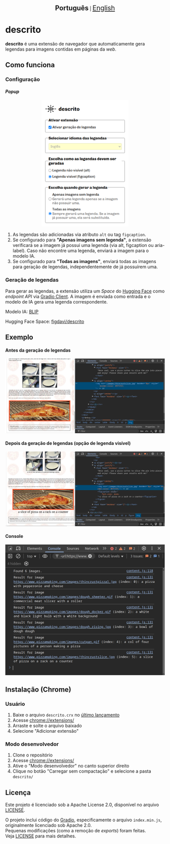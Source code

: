 <p align="center">
    <b style="font-size: 1.3rem">Português</b> | <a style="font-size: 1.3rem" href="README-en.md">English</a>
</p>

# descrito
**descrito** é uma extensão de navegador que automaticamente gera legendas para imagens contidas em páginas da *web*.

## Como funciona

### Configuração
#### *Popup*
<p align="center">
    <img src="readme_images/popup-pt_BR.png" height="400px" alt="A interface popup para definir preferências de legenda.">
</p>

1. As legendas são adicionadas via atributo `alt` ou tag `figcaption`.
2. Se configurado para **"Apenas imagens sem legenda"**, a extensão verificará se a imagem já possui uma legenda (via alt, figcaption ou aria-label). Caso não encontre uma legenda, enviará a imagem para o modelo IA.
3. Se configurado para **"Todas as imagens"**, enviará todas as imagens para geração de legendas, independentemente de já possuírem uma.

### Geração de legendas

Para gerar as legendas, a extensão utiliza um *Space* do [Hugging Face](https://huggingface.co) como *endpoint* *API* via [Gradio Client](https://www.npmjs.com/package/@gradio/client). A imagem é enviada como entrada e o modelo de IA gera uma legenda correspondente.

Modelo IA: [BLIP](https://huggingface.co/Salesforce/blip-image-captioning-base)

Hugging Face Space: [figdavi/descrito](https://huggingface.co/spaces/figdavi/descrito)

## Exemplo

#### Antes da geração de legendas
<img src="readme_images/pizza-before.png" alt="Uma página de exemplo antes da geração de legendas.">

#### Depois da geração de legendas (opção de legenda visível)
<img src="readme_images/pizza-after.png" alt="A mesma página após as legendas serem geradas.">

#### Console
<img src="readme_images/pizza-console.png" alt="Resultado no console mostrando o processo de geração de legendas para cada imagem.">


## Instalação (Chrome)
### Usuário
1. Baixe o arquivo `descrito.crx` no [último lançamento](https://github.com/figdavi/descrito/releases/latest)
2. Acesse [chrome://extensions/](chrome://extensions/)
3. Arraste e solte o arquivo baixado
4. Selecione "Adicionar extensão"

### Modo desenvolvedor
1. Clone o repositório
2. Acesse [chrome://extensions/](chrome://extensions/)
3. Ative o "Modo desenvolvedor" no canto superior direito
4. Clique no botão "Carregar sem compactação" e selecione a pasta `descrito/`

## Licença
Este projeto é licenciado sob a Apache License 2.0, disponível no arquivo [LICENSE](LICENSE).

O projeto inclui código do [Gradio](https://www.npmjs.com/package/@gradio/client?activeTab=code), especificamente o arquivo `index.min.js`, originalmente licenciado sob Apache 2.0.  
Pequenas modificações (como a remoção de *exports*) foram feitas.  
Veja [LICENSE](LICENSE) para mais detalhes.
